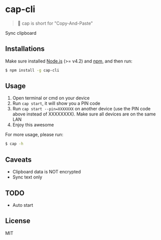 # cap-cli

> 🎩 cap is short for "Copy-And-Paste"

Sync clipboard

## Installations

Make sure installed [Node.js](http://nodejs.org/) (>= v4.2) and [npm](http://npmjs.org/), and then run:

```bash
$ npm install -g cap-cli
```


## Usage

1. Open terminal or cmd on your device
2. Run `cap start`, it will show you a PIN code
3. Run `cap start --pin=XXXXXXX` on another device (use the PIN code above instead of XXXXXXXX). Make sure all devices are on the same LAN
4. Enjoy this awesome

For more usage, please run:

```bash
$ cap -h
```


## Caveats

- Clipboard data is NOT encrypted
- Sync text only


## TODO

- Auto start


## License

MIT
